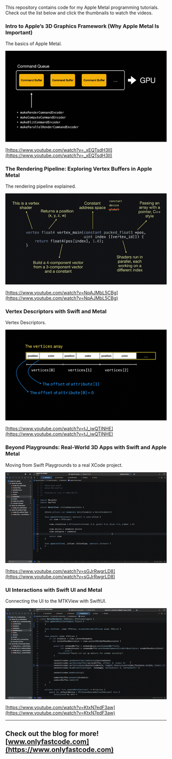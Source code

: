 This repository contains code for my Apple Metal programming tutorials. Check out the list below and click the thumbnails to watch the videos.

### Intro to Apple’s 3D Graphics Framework (Why Apple Metal Is Important)

The basics of Apple Metal.

[![Video](/output1.gif)](https://www.youtube.com/watch?v=_xEQTsdH3II)

[https://www.youtube.com/watch?v=_xEQTsdH3II](https://www.youtube.com/watch?v=_xEQTsdH3II)

### The Rendering Pipeline: Exploring Vertex Buffers in Apple Metal

The rendering pipeline explained.

[![Video](/output2.gif)](https://www.youtube.com/watch?v=NpAJMbL5CBg)

[https://www.youtube.com/watch?v=NpAJMbL5CBg](https://www.youtube.com/watch?v=NpAJMbL5CBg)

### Vertex Descriptors with Swift and Metal

Vertex Descriptors.

[![Video](/output3.gif)](https://www.youtube.com/watch?v=tJ_iwQTINHE)

[https://www.youtube.com/watch?v=tJ_iwQTINHE](https://www.youtube.com/watch?v=tJ_iwQTINHE)

### Beyond Playgrounds: Real-World 3D Apps with Swift and Apple Metal

Moving from Swift Playgrounds to a real XCode project.

[![Video](/output4.gif)](https://www.youtube.com/watch?v=sGJrRwgrLD8)

[https://www.youtube.com/watch?v=sGJrRwgrLD8](https://www.youtube.com/watch?v=sGJrRwgrLD8)

### UI Interactions with Swift UI and Metal

Connecting the UI to the MTKView with SwiftUI.

[![Video](/output5.gif)](https://www.youtube.com/watch?v=KtxN7edF3aw)

[https://www.youtube.com/watch?v=KtxN7edF3aw](https://www.youtube.com/watch?v=KtxN7edF3aw)

---
Check out the blog for more! [www.onlyfastcode.com](https://www.onlyfastcode.com)
---
